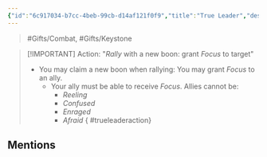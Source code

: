 ```yaml
---
{"id":"6c917034-b7cc-4beb-99cb-d14af121f0f9","title":"True Leader","description":"You can Rally to Focus targets.","publish":true,"date_created":"Sunday, March 31st 2024, 3:14:01 pm","date_modified":"Friday, April 26th 2024, 11:23:03 pm","editing_lock":false,"live_preview":true,"cssclasses":["mado-heading"],"path":"Tabletop/Campaigns/And A Thousand Years More/Inventory/Gifts/True Leader.md","permalink":"/tabletop/campaigns/and-a-thousand-years-more/inventory/gifts/true-leader/","PassFrontmatter":true}
---
```



> #Gifts/Combat, #Gifts/Keystone

> [!IMPORTANT] Action: "*Rally* with a new boon: grant *Focus* to target"
> - You may claim a new boon when rallying: You may grant *Focus* to an ally.
> 	- Your ally must be able to receive *Focus*. Allies cannot be:
> 		- *Reeling*
> 		- *Confused*
> 		- *Enraged*
> 		- *Afraid*
{ #trueleaderaction}


## Mentions


